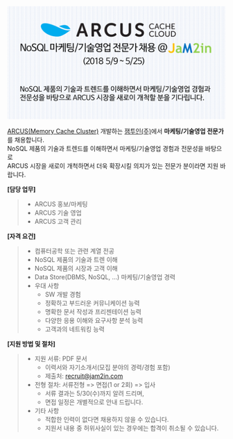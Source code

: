 <!-- ## 잼투인(주) NoSQL 마케팅/기술영업 채용 (2018 5/9 ~ 5/25) -->
<!--
![](https://github.com/jam2in/recruit/blob/master/images/dev_nosql_job_image.png)
-->

![](https://github.com/jam2in/recruit/blob/master/images/jam2in-marketing-sales-job-image.png)

[ARCUS(Memory Cache Cluster)](http://naver.github.io/arcus/) 개발하는
[잼투인(주)](http://www.jam2in.com/)에서 **마케팅/기술영업 전문가**를 채용합니다. <br /> 
NoSQL 제품의 기술과 트렌드를 이해하면서 마케팅/기술영업 경험과 전문성을 바탕으로 <br />
ARCUS 시장을 새로이 개척하면서 더욱 확장시킬 의지가 있는 전문가 분이라면 지원 바랍니다. <br />

**[담당 업무]**

> - ARCUS 홍보/마케팅
> - ARCUS 기술 영업
> - ARCUS 고객 관리

**[자격 요건]**
> - 컴퓨터공학 또는 관련 계열 전공
> - NoSQL 제품의 기술과 트렌 이해
> - NoSQL 제품의 시장과 고객 이해
> - Data Store(DBMS, NoSQL, ...) 마케팅/기술영업 경력
> - 우대 사항 
>    - SW 개발 경험
>    - 정확하고 부드러운 커뮤니케이션 능력
>    - 명확한 문서 작성과 프리젠테이션 능력
>    - 다양한 응용 이해와 요구사항 분석 능력
>    - 고객과의 네트워킹 능력

**[지원 방법 및 절차]** 

> - 지원 서류: PDF 문서
>    - 이력서와 자기소개서(모집 분야의 경력/경험 포함)
>    - 제출처: <recruit@jam2in.com>
> - 전형 절차: 서류전형 => 면접(1 or 2회) => 입사
>    - 서류 결과는 5/30(수)까지 알려 드리며,
>    - 면접 일정은 개별적으로 안내 드립니다.
> - 기타 사항
>    - 적합한 인력이 없다면 채용하지 않을 수 있습니다.
>    - 지원서 내용 중 허위사실이 있는 경우에는 합격이 취소될 수 있습니다.
